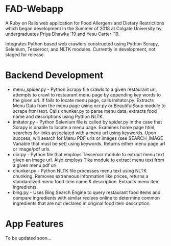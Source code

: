 # FAD-Webapp
A Ruby on Rails web application for Food Allergens and Dietary Restrictions which began development in the Summer of 2018 at Colgate University by undergraduates Priya Dhawka '19 and Yesu Carter '19.

Integrates Python based web crawlers constructed using Python Scrapy, Selenium, Tesserocr, and NLTK modules. Currently in development, not staged for release.

# Backend Development
 * menu_spider.py - Python Scrapy file crawls to a given restaurant url, attempts to crawl to restaurant menu page by appending key words to the given url. If fails to locate menu page, calls imitator.py. Extracts Menu Data from the menu page using ocr.py or BeautifulSoup module to scrape html text. Calls chunker.py to parse menu data, extracts food name and descriptions using Python NLTK.
 * imitator.py - Python Selenium file is called by spider.py in the case that Scrapy is unable to locate a menu page. Examines home page html, searches for links associated with a menu url using keywords. Upon success, will search for Menu PDF urls or images (see SEARCH_IMAGE Variable that must be set) using keywords. Returns either menu page url or image/pdf urls.
 * ocr.py - Python file that employs Tesserocr module to extract menu text given an image url. Also employs Tika module to extract menu text from a given menu pdf url.
 * chunker.py - Python NLTK file processes menu text using NLTK chunking. Removes extraneous information like prices, returns a standardized menu food item name & description. Extracts menu item ingredients.
 * bing.py - Uses Bing Search Engine to query restaurant food items and compare ingredients with similar recipes online to determine common ingredients that are not declared in original food item description.
# App Features
  To be updated soon...
